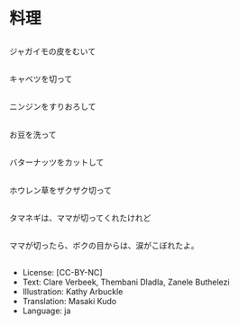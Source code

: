 # 料理

##
ジャガイモの皮をむいて

##
キャベツを切って

##
ニンジンをすりおろして

##
お豆を洗って

##
バターナッツをカットして

##
ホウレン草をザクザク切って

##
タマネギは、ママが切ってくれたけれど

##
ママが切ったら、ボクの目からは、涙がこぼれたよ。

##
* License: [CC-BY-NC]
* Text: Clare Verbeek, Thembani Dladla, Zanele Buthelezi
* Illustration: Kathy Arbuckle
* Translation: Masaki Kudo
* Language: ja
